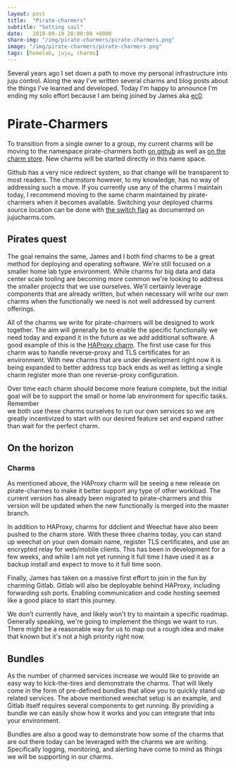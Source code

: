 ```yaml
---
layout: post
title:  "Pirate-charmers"
subtitle: "Setting sail"
date:   2018-09-19 20:00:00 +0000
share-img: "/img/pirate-charmers/pirate-charmers.png"
image: "/img/pirate-charmers/pirate-charmers.png"
tags: [homelab, juju, charms]
---
```


Several years ago I set down a path to move my personal infrastructure into juju
control. Along the way I've written several charms and blog posts about the
things I've learned and developed. Today I'm happy to announce I'm
ending my solo effort because I am being joined by James aka [ec0][ec0-blog].

# Pirate-Charmers
To transition from a single owner to a group, my current charms will be moving to the 
namespace pirate-charmers both [on github][pirate-charmers-github] as well as 
[on the charm store][pirate-charmers-charmstore]. New charms will be started
directly in this name space.

Github has a very nice redirect system, so that change will be 
transparent to  most readers. The charmstore however, to my knowledge, has no way of addressing
such a move. If you currently use any of the charms I maintain today, I
recommend moving to the same charm maintained by pirate-charmers when it becomes
available. Switching your deployed charms source location can be done with 
[the switch flag][jujucharms-switch] as documented on jujucharms.com.

## Pirates quest
The goal remains the same, James and I both find charms to be a great method
for deploying and operating software. We're still focused on a smaller home lab type environment. 
While charms for big data and data center scale
tooling are becoming more common we're looking to address the smaller projects
that we use ourselves. We'll certainly leverage components that are already
written, but when necessary will write our own charms when the functionally we
need is not well addressed by current offerings.

All of the charms we write for pirate-charmers will be designed to work
together. The aim will generally be to enable the specific functionally
we need today and expand it in the future as we add additional software. A good example 
of this is the [HAProxy charm][haproxy-charm]. The first use case for this charm
was to handle reverse-proxy and TLS certificates for an environment. With new
charms that are under development right now it is being expanded to better
address tcp back ends as well as letting a single charm register more than one
reverse-proxy configuration.

Over time each charm should become more feature complete, but the initial goal
will be to support the small or home lab environment for specific tasks. Remember  
we both use these charms ourselves to run our own services so we are greatly
incentivized to start with our desired feature set and expand rather than wait
for the perfect charm.

## On the horizon
### Charms
As mentioned above, the HAProxy charm will be seeing a new release on
pirate-charmes to make it better support any type of other workload. The current
version has already been migrated to pirate-charmers and this version will be
updated when the new functionally is merged into the master branch.

In addition to HAProxy, charms for ddclient and Weechat have also been pushed to the
charm store. With these three charms today, you can stand up weechat on your own
domain name, register TLS certificates, and use an encrypted relay for
web/mobile clients. This has been in development for a few weeks, and while I am
not yet running it full time I have used it as a backup install and expect to
move to it full time soon.

Finally, James has taken on a massive first effort to join in the fun by
charming Gitlab. Gitlab will also be deployable behind HAProxy, including
forwarding ssh ports. Enabling communication and code hosting seemed like a good
place to start this journey.

We don't currently have, and likely won't try to maintain a specific roadmap.
Generally speaking, we're going to implement the things we want to run. There
might be a reasonable way for us to map out a rough idea and make that known but
it's not a high priority right now.

## Bundles
As the number of charmed services increase we would like to provide an easy way
to kick-the-tires and demonstrate the charms. That will likely come in the form
of pre-defined bundles that allow you to quickly stand up related services. The
above mentioned weechat setup is an example, and Gitlab itself requires several
components to get running. By providing a bundle we can easily show how it works
and you can integrate that into your environment.

Bundles are also a good way to demonstrate how some of the charms that are out
there today can be leveraged with the charms we are writing. Specifically
logging, monitoring, and alerting have come to mind as things we will be
supporting in our charms.


[ec0-blog]: ec0.io
[pirate-charmers-github]: https://github.com/pirate-charmers
[pirate-charmers-charmstore]: https://jujucharms.com/u/pirate-charmers/
[jujucharms-switch]: https://docs.jujucharms.com/2.4/en/developer-upgrade-charm
[haproxy-charm]: https://jujucharms.com/u/pirate-charmers/haproxy
